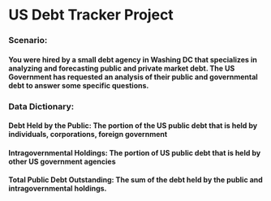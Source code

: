 # US Debt Tracker Project

### Scenario: 
#### You were hired by a small debt agency in Washing DC that specializes in analyzing and forecasting public and private market debt. The US Government has requested an analysis of their public and governmental debt to answer some specific questions.

### Data Dictionary:
#### Debt Held by the Public: The portion of the US public debt that is held by individuals, corporations, foreign government
#### Intragovernmental Holdings: The portion of US public debt that is held by other US government agencies
#### Total Public Debt Outstanding: The sum of the debt held by the public and intragovernmental holdings.

